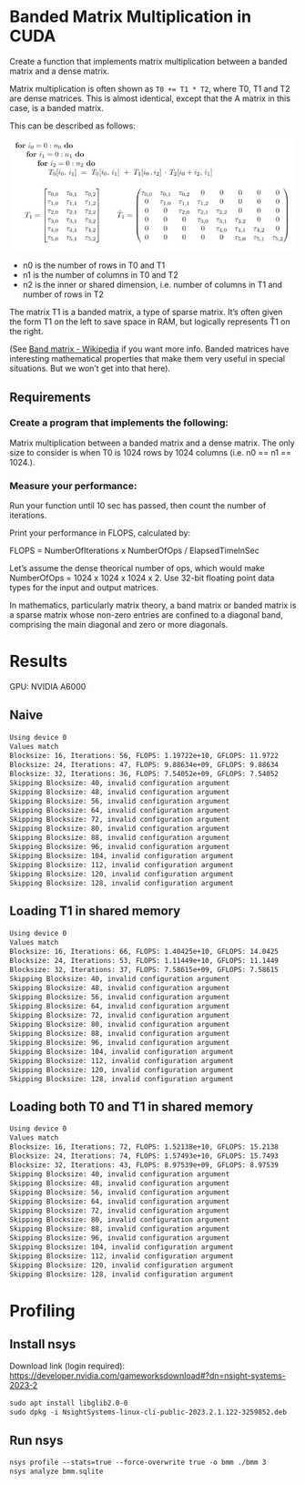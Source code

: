 # Banded Matrix Multiplication in CUDA
Create a function that implements matrix multiplication between a banded matrix and a dense matrix.

Matrix multiplication is often shown as `T0 += T1 * T2`, where T0, T1 and T2 are dense matrices. This is almost identical, except that the A matrix in this case, is a banded matrix.

This can be described as follows:

![banded_matmul](img/banded_matmul.png)

* n0 is the number of rows in T0 and T1
* n1 is the number of columns in T0 and T2
* n2 is the inner or shared dimension, i.e. number of columns in T1 and number of rows in T2

The matrix T1 is a banded matrix, a type of sparse matrix. It’s often given the form T1 on the left to save space in RAM, but logically represents Ť1 on the right.

(See [Band matrix - Wikipedia]() if you want more info. Banded matrices have interesting mathematical properties that make them very useful in special situations. But we won’t get into that here).

## Requirements

### Create a program that implements the following:

Matrix multiplication between a banded matrix and a dense matrix. The only size to consider is when T0 is 1024 rows by 1024 columns (i.e. n0 == n1 == 1024.).

### Measure your performance:

Run your function until 10 sec has passed, then count the number of iterations.

Print your performance in FLOPS, calculated by:

FLOPS = NumberOfIterations x NumberOfOps / ElapsedTimeInSec

Let’s assume the dense theorical number of ops, which would make NumberOfOps = 1024 x 1024 x 1024 x 2.
Use 32-bit floating point data types for the input and output matrices.

In mathematics, particularly matrix theory, a band matrix or banded matrix is a sparse matrix whose non-zero entries are confined to a diagonal band, comprising the main diagonal and zero or more diagonals.

# Results

GPU: NVIDIA A6000

## Naive

```shell
Using device 0
Values match
Blocksize: 16, Iterations: 56, FLOPS: 1.19722e+10, GFLOPS: 11.9722
Blocksize: 24, Iterations: 47, FLOPS: 9.88634e+09, GFLOPS: 9.88634
Blocksize: 32, Iterations: 36, FLOPS: 7.54052e+09, GFLOPS: 7.54052
Skipping Blocksize: 40, invalid configuration argument
Skipping Blocksize: 48, invalid configuration argument
Skipping Blocksize: 56, invalid configuration argument
Skipping Blocksize: 64, invalid configuration argument
Skipping Blocksize: 72, invalid configuration argument
Skipping Blocksize: 80, invalid configuration argument
Skipping Blocksize: 88, invalid configuration argument
Skipping Blocksize: 96, invalid configuration argument
Skipping Blocksize: 104, invalid configuration argument
Skipping Blocksize: 112, invalid configuration argument
Skipping Blocksize: 120, invalid configuration argument
Skipping Blocksize: 128, invalid configuration argument
```

## Loading T1 in shared memory

```shell
Using device 0
Values match
Blocksize: 16, Iterations: 66, FLOPS: 1.40425e+10, GFLOPS: 14.0425
Blocksize: 24, Iterations: 53, FLOPS: 1.11449e+10, GFLOPS: 11.1449
Blocksize: 32, Iterations: 37, FLOPS: 7.58615e+09, GFLOPS: 7.58615
Skipping Blocksize: 40, invalid configuration argument
Skipping Blocksize: 48, invalid configuration argument
Skipping Blocksize: 56, invalid configuration argument
Skipping Blocksize: 64, invalid configuration argument
Skipping Blocksize: 72, invalid configuration argument
Skipping Blocksize: 80, invalid configuration argument
Skipping Blocksize: 88, invalid configuration argument
Skipping Blocksize: 96, invalid configuration argument
Skipping Blocksize: 104, invalid configuration argument
Skipping Blocksize: 112, invalid configuration argument
Skipping Blocksize: 120, invalid configuration argument
Skipping Blocksize: 128, invalid configuration argument
```

## Loading both T0 and T1 in shared memory

```shell
Using device 0
Values match
Blocksize: 16, Iterations: 72, FLOPS: 1.52138e+10, GFLOPS: 15.2138
Blocksize: 24, Iterations: 74, FLOPS: 1.57493e+10, GFLOPS: 15.7493
Blocksize: 32, Iterations: 43, FLOPS: 8.97539e+09, GFLOPS: 8.97539
Skipping Blocksize: 40, invalid configuration argument
Skipping Blocksize: 48, invalid configuration argument
Skipping Blocksize: 56, invalid configuration argument
Skipping Blocksize: 64, invalid configuration argument
Skipping Blocksize: 72, invalid configuration argument
Skipping Blocksize: 80, invalid configuration argument
Skipping Blocksize: 88, invalid configuration argument
Skipping Blocksize: 96, invalid configuration argument
Skipping Blocksize: 104, invalid configuration argument
Skipping Blocksize: 112, invalid configuration argument
Skipping Blocksize: 120, invalid configuration argument
Skipping Blocksize: 128, invalid configuration argument
```


# Profiling

## Install nsys
Download link (login required): https://developer.nvidia.com/gameworksdownload#?dn=nsight-systems-2023-2

```shell
sudo apt install libglib2.0-0
sudo dpkg -i NsightSystems-linux-cli-public-2023.2.1.122-3259852.deb
```

## Run nsys

```shell
nsys profile --stats=true --force-overwrite true -o bmm ./bmm 3
nsys analyze bmm.sqlite
```